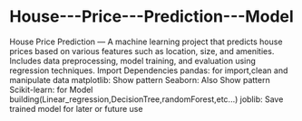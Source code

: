 # House---Price---Prediction---Model
House Price Prediction — A machine learning project that predicts house prices based on various features such as location, size, and amenities. Includes data preprocessing, model training, and evaluation using regression techniques.
 Import Dependencies
 pandas: for import,clean and manipulate data
 matplotlib: Show pattern
 Seaborn: Also Show pattern
 Scikit-learn: for Model building(Linear_regression,DecisionTree,randomForest,etc...)
 joblib: Save trained model for later or future use